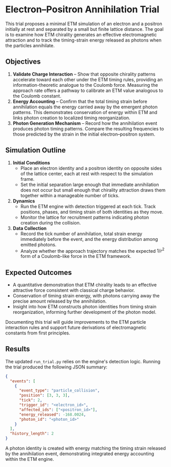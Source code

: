 # Electron–Positron Annihilation Trial

This trial proposes a minimal ETM simulation of an electron and a positron initially at rest and separated by a small but finite lattice distance. The goal is to examine how ETM chirality generates an effective electromagnetic attraction and to track the timing-strain energy released as photons when the particles annihilate.

## Objectives

1. **Validate Charge Interaction** – Show that opposite chirality patterns accelerate toward each other under the ETM timing rules, providing an information-theoretic analogue to the Coulomb force. Measuring the approach rate offers a pathway to calibrate an ETM value analogous to the Coulomb constant.
2. **Energy Accounting** – Confirm that the total timing strain before annihilation equals the energy carried away by the emergent photon patterns. This demonstrates conservation of energy within ETM and links photon creation to localized timing reorganization.
3. **Photon Generation Mechanism** – Record how the annihilation event produces photon timing patterns. Compare the resulting frequencies to those predicted by the strain in the initial electron–positron system.

## Simulation Outline

1. **Initial Conditions**
   - Place an electron identity and a positron identity on opposite sides of the lattice center, each at rest with respect to the simulation frame.
   - Set the initial separation large enough that immediate annihilation does not occur but small enough that chirality attraction draws them together within a manageable number of ticks.
2. **Dynamics**
   - Run the ETM engine with detection triggered at each tick. Track positions, phases, and timing strain of both identities as they move.
   - Monitor the lattice for recruitment patterns indicating photon creation during the collision.
3. **Data Collection**
   - Record the tick number of annihilation, total strain energy immediately before the event, and the energy distribution among emitted photons.
   - Analyze whether the approach trajectory matches the expected $1/r^2$ form of a Coulomb-like force in the ETM framework.

## Expected Outcomes

- A quantitative demonstration that ETM chirality leads to an effective attractive force consistent with classical charge behavior.
- Conservation of timing strain energy, with photons carrying away the precise amount released by the annihilation.
- Insight into how ETM constructs photon identities from timing strain reorganization, informing further development of the photon model.

Documenting this trial will guide improvements to the ETM particle interaction rules and support future derivations of electromagnetic constants from first principles.

## Results

The updated `run_trial.py` relies on the engine's detection logic. Running the
trial produced the following JSON summary:

```json
{
  "events": [
    {
      "event_type": "particle_collision",
      "position": [3, 3, 3],
      "tick": 2,
      "trigger_id": "<electron_id>",
      "affected_ids": ["<positron_id>"],
      "energy_released": -168.0024,
      "photon_id": "<photon_id>"
    }
  ],
  "history_length": 2
}
```
A photon identity is created with energy matching the timing strain released by
the annihilation event, demonstrating integrated energy accounting within the
ETM engine.
